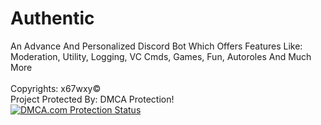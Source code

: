 # Authentic
An Advance And Personalized Discord Bot Which Offers Features Like: Moderation, Utility, Logging, VC Cmds, Games, Fun, Autoroles And Much More<br>
<br> Copyrights: x67wxy©
<br> Project Protected By: DMCA Protection!
<br><a href="//www.dmca.com/Protection/Status.aspx?ID=623fc80c-81e4-4c5c-abca-377eeded17b5" title="DMCA.com Protection Status" class="dmca-badge"> <img src ="https://images.dmca.com/Badges/dmca-badge-w200-5x1-01.png?ID=623fc80c-81e4-4c5c-abca-377eeded17b5"  alt="DMCA.com Protection Status" /></a>

